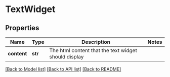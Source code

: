 # TextWidget

## Properties
Name | Type | Description | Notes
------------ | ------------- | ------------- | -------------
**content** | **str** | The html content that the text widget should display | 

[[Back to Model list]](../README.md#documentation-for-models) [[Back to API list]](../README.md#documentation-for-api-endpoints) [[Back to README]](../README.md)

